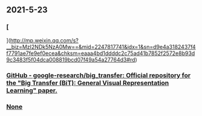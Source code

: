 
## 2021-5-23

### [
](http://mp.weixin.qq.com/s?__biz=MzI2NDk5NzA0Mw==&mid=2247817741&idx=1&sn=d9e4a3182437f4f7791ae7fe9ef0ecea&chksm=eaaa4bd1ddddc2c75ad41b7852f2572e8b93d9c3483f5f04dca008819bcd07f49a54a27764d3#rd)

### [GitHub - google-research/big_transfer: Official repository for the "Big Transfer (BiT): General Visual Representation Learning" paper.](https://github.com/google-research/big_transfer)

### [None](http://tutorials.jenkov.com/java-concurrency/concurrency-vs-parallelism.html)